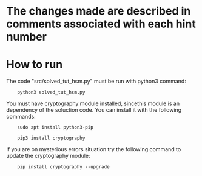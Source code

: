 # The changes made are described in comments associated with each hint number

# How to run
The code "src/solved_tut_hsm.py" must be run with python3 command:
```
	python3 solved_tut_hsm.py
```

You must have cryptography module installed, sincethis module is an dependency of the soluction code. You can install it with the following commands:
```
	sudo apt install python3-pip

	pip3 install cryptography
```
If you are on mysterious errors situation try the following command to update the cryptography module:
```
	pip install cryptography --upgrade
```
